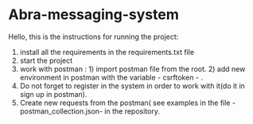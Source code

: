 # Abra-messaging-system
Hello, this is the instructions for running the project:
1. install all the requirements in the requirements.txt file
2. start the project
3. work with postman : 1) import postman file from the root. 2) add new environment in postman with the variable - csrftoken - . 
4. Do not forget to register in the system in order to work with it(do it in sign up in postman).
5. Create new requests from the postman( see examples in the file -postman_collection.json- in the repository.
#
